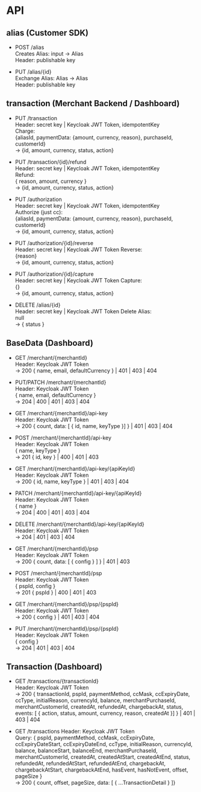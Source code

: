 # API

## alias (Customer SDK)

- POST /alias  
  Creates Alias:
  input -> Alias  
  Header: publishable key

- PUT /alias/{id}  
  Exchange Alias: Alias -> Alias  
  Header: publishable key

## transaction (Merchant Backend / Dashboard)

- PUT /transaction  
  Header: secret key | Keycloak JWT Token, idempotentKey  
  Charge:  
  {aliasId, paymentData: {amount, currency, reason}, purchaseId, customerId}  
  -> {id, amount, currency, status, action}

- PUT /transaction/{id}/refund  
  Header: secret key | Keycloak JWT Token, idempotentKey  
  Refund:  
  { reason, amount, currency }  
  -> {id, amount, currency, status, action}

- PUT /authorization  
  Header: secret key | Keycloak JWT Token, idempotentKey  
  Authorize (just cc):  
  {aliasId, paymentData: {amount, currency, reason}, purchaseId, customerId}  
  -> {id, amount, currency, status, action}

- PUT /authorization/{id}/reverse  
  Header: secret key | Keycloak JWT Token
  Reverse:  
  {reason}  
  -> {id, amount, currency, status, action}

- PUT /authorization/{id}/capture  
  Header: secret key | Keycloak JWT Token
  Capture:  
  {}  
  -> {id, amount, currency, status, action}

- DELETE /alias/{id}  
  Header: secret key | Keycloak JWT Token
  Delete Alias:  
  null  
  -> { status }

## BaseData (Dashboard)

- GET /merchant/{merchantId}  
  Header: Keycloak JWT Token  
  -> 200 { name, email, defaultCurrency } | 401 | 403 | 404

- PUT/PATCH /merchant/{merchantId}  
  Header: Keycloak JWT Token  
  { name, email, defaultCurrency }  
  -> 204 | 400 | 401 | 403 | 404

- GET /merchant/{merchantId}/api-key  
  Header: Keycloak JWT Token  
  -> 200 { count, data: [ { id, name, keyType }] } | 401 | 403 | 404

- POST /merchant/{merchantId}/api-key  
  Header: Keycloak JWT Token  
  { name, keyType }  
  -> 201 { id, key } | 400 | 401 | 403

- GET /merchant/{merchantId}/api-key/{apiKeyId}  
  Header: Keycloak JWT Token  
  -> 200 { id, name, keyType } | 401 | 403 | 404

- PATCH /merchant/{merchantId}/api-key/{apiKeyId}  
  Header: Keycloak JWT Token  
  { name }  
  -> 204 | 400 | 401 | 403 | 404

- DELETE /merchant/{merchantId}/api-key/{apiKeyId}  
  Header: Keycloak JWT Token  
  -> 204 | 401 | 403 | 404

- GET /merchant/{merchantId}/psp  
  Header: Keycloak JWT Token  
  -> 200 { count, data: [ { config } ] } | 401 | 403

- POST /merchant/{merchantId}/psp  
  Header: Keycloak JWT Token  
  { pspId, config }  
  -> 201 { pspId } | 400 | 401 | 403

- GET /merchant/{merchantId}/psp/{pspId}  
  Header: Keycloak JWT Token  
  -> 200 { config } | 401 | 403 | 404

- PUT /merchant/{merchantId}/psp/{pspId}  
  Header: Keycloak JWT Token  
  { config }  
  -> 204 | 401 | 403 | 404

## Transaction (Dashboard)

- GET /transactions/{transactionId}  
  Header: Keycloak JWT Token  
  -> 200 { transactionId, pspId, paymentMethod, ccMask, ccExpiryDate, ccType, initialReason, currencyId, balance, merchantPurchaseId, merchantCustomerId, createdAt, refundedAt, chargebackAt, status, events: [ { action, status, amount, currency, reason, createdAt }] } | 401 | 403 | 404

- GET /transactions
  Header: Keycloak JWT Token  
  Query: { pspId, paymentMethod, ccMask, ccExpiryDate, ccExpiryDateStart, ccExpiryDateEnd, ccType, initialReason, currencyId, balance, balanceStart, balanceEnd, merchantPurchaseId, merchantCustomerId, createdAt, createdAtStart, createdAtEnd, status, refundedAt, refundedAtStart, refundedAtEnd, chargebackAt, chargebackAtStart, chargebackAtEnd, hasEvent, hasNotEvent, offset, pageSize }  
  -> 200 { count, offset, pageSize, data: [ { ...TransactionDetail } ]}
